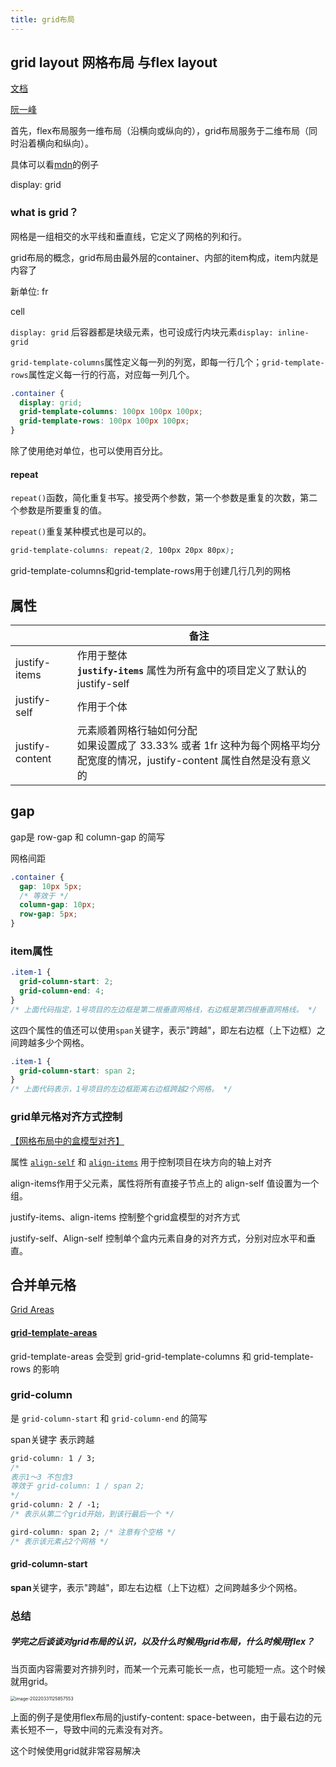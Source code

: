 ```yaml
---
title: grid布局
---
```


## grid layout 网格布局 与flex layout

[文档](https://developer.mozilla.org/zh-CN/docs/Web/CSS/CSS_Grid_Layout/Relationship_of_Grid_Layout)

[阮一峰](https://www.ruanyifeng.com/blog/2019/03/grid-layout-tutorial.html)

首先，flex布局服务一维布局（沿横向或纵向的），grid布局服务于二维布局（同时沿着横向和纵向）。

具体可以看[mdn](https://developer.mozilla.org/zh-CN/docs/Web/CSS/CSS_Grid_Layout/Relationship_of_Grid_Layout)的例子



display: grid

### what is grid？

网格是一组相交的水平线和垂直线，它定义了网格的列和行。

grid布局的概念，grid布局由最外层的container、内部的item构成，item内就是内容了

新单位: fr

cell



`display: grid` 后容器都是块级元素，也可设成行内块元素`display: inline-grid`



`grid-template-columns`属性定义每一列的列宽，即每一行几个；`grid-template-rows`属性定义每一行的行高，对应每一列几个。



```css
.container {
  display: grid;
  grid-template-columns: 100px 100px 100px;
  grid-template-rows: 100px 100px 100px;
}
```

除了使用绝对单位，也可以使用百分比。

#### repeat

`repeat()`函数，简化重复书写。接受两个参数，第一个参数是重复的次数，第二个参数是所要重复的值。

`repeat()`重复某种模式也是可以的。

```css
grid-template-columns: repeat(2, 100px 20px 80px);
```



grid-template-columns和grid-template-rows用于创建几行几列的网格



## 属性

|                  | 备注                                                         |
| ---------------- | ------------------------------------------------------------ |
| justify\-items   | 作用于整体<br> **`justify-items`** 属性为所有盒中的项目定义了默认的 justify-self |
| justify\-self    | 作用于个体                                                   |
| justify\-content | 元素顺着网格行轴如何分配<br>如果设置成了 33.33% 或者 1fr 这种为每个网格平均分配宽度的情况，justify-content 属性自然是没有意义的 |



## gap

gap是 row-gap 和 column-gap 的简写

网格间距

```css
.container {
  gap: 10px 5px;
  /* 等效于 */
  column-gap: 10px;
  row-gap: 5px;
}
```



### item属性



```css
.item-1 {
  grid-column-start: 2;
  grid-column-end: 4;
}
/* 上面代码指定，1号项目的左边框是第二根垂直网格线，右边框是第四根垂直网格线。 */
```

这四个属性的值还可以使用`span`关键字，表示"跨越"，即左右边框（上下边框）之间跨越多少个网格。

```css
.item-1 {
  grid-column-start: span 2;
}
/* 上面代码表示，1号项目的左边框距离右边框跨越2个网格。 */
```



### grid单元格对齐方式控制

[【网格布局中的盒模型对齐】](https://developer.mozilla.org/zh-CN/docs/Web/CSS/CSS_Grid_Layout/Box_Alignment_in_CSS_Grid_Layout)

属性 [`align-self`](https://developer.mozilla.org/zh-CN/docs/Web/CSS/align-self) 和 [`align-items`](https://developer.mozilla.org/zh-CN/docs/Web/CSS/align-items) 用于控制项目在块方向的轴上对齐

align-items作用于父元素，属性将所有直接子节点上的 align-self 值设置为一个组。

justify-items、align-items 控制整个grid盒模型的对齐方式

justify-self、Align-self 控制单个盒内元素自身的对齐方式，分别对应水平和垂直。



## 合并单元格

[Grid Areas](https://developer.mozilla.org/zh-CN/docs/Glossary/Grid_areas)

#### [grid-template-areas](https://developer.mozilla.org/zh-CN/docs/Web/CSS/grid-template-areas)

grid-template-areas 会受到 grid-grid-template-columns 和 grid-template-rows 的影响



### grid-column

是 `grid-column-start` 和 `grid-column-end` 的简写

span关键字 表示跨越

```css
grid-column: 1 / 3;
/*
表示1～3 不包含3
等效于 grid-column: 1 / span 2;
*/
grid-column: 2 / -1;
/* 表示从第二个grid开始，到该行最后一个 */

gird-column: span 2; /* 注意有个空格 */
/* 表示该元素占2个网格 */
```







#### grid-column-start

**span**关键字，表示"跨越"，即左右边框（上下边框）之间跨越多少个网格。



### 总结

##### 学完之后谈谈对grid布局的认识，以及什么时候用grid布局，什么时候用flex？

当页面内容需要对齐排列时，而某一个元素可能长一点，也可能短一点。这个时候就用grid。

<img src="/Users/cheng/Library/Application Support/typora-user-images/image-20220331125857553.png" alt="image-20220331125857553" style="zoom:50%;" />

上面的例子是使用flex布局的justify-content: space-between，由于最右边的元素长短不一，导致中间的元素没有对齐。

这个时候使用grid就非常容易解决

